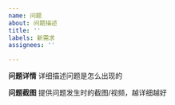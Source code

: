 ```yaml
---
name: 问题
about: 问题描述
title: ''
labels: 新需求
assignees: ''

---
```


**问题详情**
详细描述问题是怎么出现的

**问题截图**
提供问题发生时的截图/视频，越详细越好
